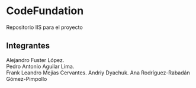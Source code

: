 # CodeFundation
Repositorio IIS para el proyecto

## Integrantes

  Alejandro Fuster López.  
  Pedro Antonio Aguilar Lima.  
  Frank Leandro Mejías Cervantes.
  Andriy Dyachuk.
  Ana Rodríguez-Rabadán Gómez-Pimpollo